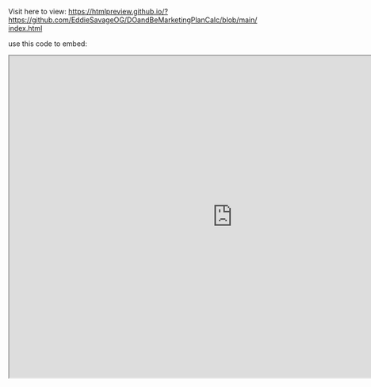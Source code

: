  Visit here to view: https://htmlpreview.github.io/?https://github.com/EddieSavageOG/DOandBeMarketingPlanCalc/blob/main/index.html


use this code to embed:
<iframe src ="https://htmlpreview.github.io/?https://github.com/EddieSavageOG/DOandBeMarketingPlanCalc/blob/main/index.html" width="900" height="650" allow="fullscreen"></iframe>
